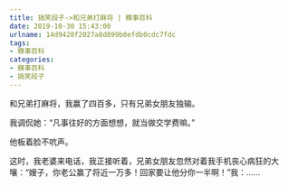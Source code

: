 ```yaml
---
title: 搞笑段子->和兄弟打麻将 | 糗事百科
date: 2019-10-30 15:43:00
urlname: 14d9428f2027a8d899b0efdb0cdc7fdc
tags: 
- 糗事百科
categories:
- 糗事百科
- 搞笑段子
---
```

和兄弟打麻将，我赢了四百多，只有兄弟女朋友独输。

我调侃她：“凡事往好的方面想想，就当做交学费嘛。”

他板着脸不吭声。

这时，我老婆来电话，我正接听着，兄弟女朋友忽然对着我手机丧心病狂的大嚷：“嫂子，你老公赢了将近一万多！回家要让他分你一半啊！”我：......


